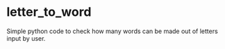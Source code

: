 # letter_to_word
Simple python code to check how many words can be made out of letters input by user.
